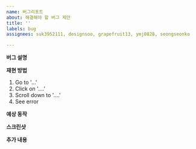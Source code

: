 ```yaml
---
name: 버그리포트
about: 해결해야 할 버그 제안
title: ''
labels: bug
assignees: suk3952111, designsoo, grapefruit13, ymj0828, seongseonko

---
```


**버그 설명**
<!-- 버그에 대해 명확하고 간결하게 설명해주세요. -->

**재현 방법**
<!-- 어떻게 해야 버그가 발생하는 지 정확한 상황을 알려주세요-->
1. Go to '...'
2. Click on '....'
3. Scroll down to '....'
4. See error

**예상 동작**
<!-- 원래는 어떻게 작동해야하는 지에 대해 명확하고 간결한 설명 해주세요. -->

**스크린샷**
<!-- 해당하는 경우 문제를 설명하는 데 도움이 되는 스크린샷을 추가합니다. -->

**추가 내용**
<!-- 버그에 대해 추가적인 설명이 필요하다면 적어주세요.-->
